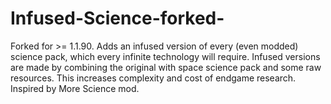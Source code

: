 # Infused-Science-forked-
Forked for >= 1.1.90. Adds an infused version of every (even modded) science pack, which every infinite technology will require. Infused versions are made by combining the original with space science pack and some raw resources. This increases complexity and cost of endgame research. Inspired by More Science mod.
